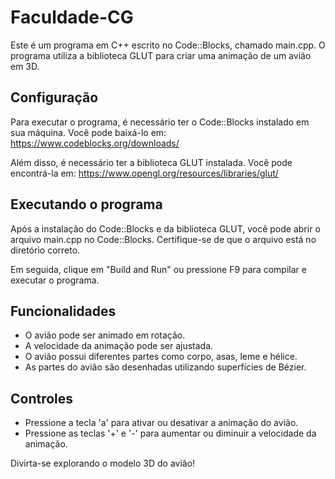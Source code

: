 # Faculdade-CG

Este é um programa em C++ escrito no Code::Blocks, chamado main.cpp. O programa utiliza a biblioteca GLUT para criar uma animação de um avião em 3D.

## Configuração

Para executar o programa, é necessário ter o Code::Blocks instalado em sua máquina. Você pode baixá-lo em: https://www.codeblocks.org/downloads/

Além disso, é necessário ter a biblioteca GLUT instalada. Você pode encontrá-la em: https://www.opengl.org/resources/libraries/glut/

## Executando o programa

Após a instalação do Code::Blocks e da biblioteca GLUT, você pode abrir o arquivo main.cpp no Code::Blocks. Certifique-se de que o arquivo está no diretório correto.

Em seguida, clique em "Build and Run" ou pressione F9 para compilar e executar o programa.

## Funcionalidades

- O avião pode ser animado em rotação.
- A velocidade da animação pode ser ajustada.
- O avião possui diferentes partes como corpo, asas, leme e hélice.
- As partes do avião são desenhadas utilizando superfícies de Bézier.

## Controles

- Pressione a tecla 'a' para ativar ou desativar a animação do avião.
- Pressione as teclas '+' e '-' para aumentar ou diminuir a velocidade da animação.

Divirta-se explorando o modelo 3D do avião!
